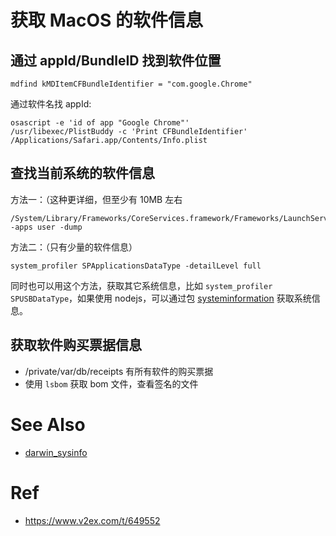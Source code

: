 # 获取 MacOS 的软件信息

## 通过 appId/BundleID 找到软件位置
```
mdfind kMDItemCFBundleIdentifier = "com.google.Chrome"
```
通过软件名找 appId:
```
osascript -e 'id of app "Google Chrome"'
/usr/libexec/PlistBuddy -c 'Print CFBundleIdentifier' /Applications/Safari.app/Contents/Info.plist
```

## 查找当前系统的软件信息
方法一：（这种更详细，但至少有 10MB 左右
```
/System/Library/Frameworks/CoreServices.framework/Frameworks/LaunchServices.framework/Support/lsregister -apps user -dump
```
方法二：（只有少量的软件信息）
```
system_profiler SPApplicationsDataType -detailLevel full
```
同时也可以用这个方法，获取其它系统信息，比如 `system_profiler SPUSBDataType`，如果使用 nodejs，可以通过包 [systeminformation](https://github.com/sebhildebrandt/systeminformation/) 获取系统信息。

## 获取软件购买票据信息
- /private/var/db/receipts 有所有软件的购买票据
- 使用 `lsbom` 获取 bom 文件，查看签名的文件

# See Also
- [darwin_sysinfo](./darwin_sysinfo.md)

# Ref
- https://www.v2ex.com/t/649552
